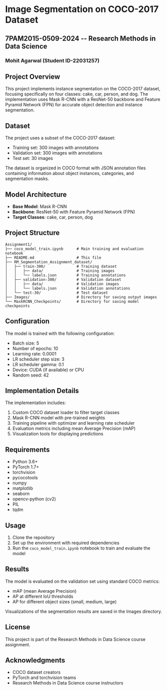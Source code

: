 # Image Segmentation on COCO-2017 Dataset

## 7PAM2015-0509-2024 -- Research Methods in Data Science
### Mohit Agarwal (Student ID-22031257)

## Project Overview
This project implements instance segmentation on the COCO-2017 dataset, focusing specifically on four classes: cake, car, person, and dog. The implementation uses Mask R-CNN with a ResNet-50 backbone and Feature Pyramid Network (FPN) for accurate object detection and instance segmentation.

## Dataset
The project uses a subset of the COCO-2017 dataset:
- Training set: 300 images with annotations
- Validation set: 300 images with annotations
- Test set: 30 images

The dataset is organized in COCO format with JSON annotation files containing information about object instances, categories, and segmentation masks.

## Model Architecture
- **Base Model**: Mask R-CNN
- **Backbone**: ResNet-50 with Feature Pyramid Network (FPN)
- **Target Classes**: cake, car, person, dog

## Project Structure
```
Assignment1/
├── coco_model_train.ipynb      # Main training and evaluation notebook
├── README.md                   # This file
├── RM_Segmentation_Assignment_dataset/
│   ├── train-300/              # Training dataset
│   │   ├── data/               # Training images
│   │   └── labels.json         # Training annotations
│   ├── validation-300/         # Validation dataset
│   │   ├── data/               # Validation images
│   │   └── labels.json         # Validation annotations
│   └── test-30/                # Test dataset
├── Images/                     # Directory for saving output images
└── MaskRCNN_Checkpoints/       # Directory for saving model checkpoints
```

## Configuration
The model is trained with the following configuration:
- Batch size: 5
- Number of epochs: 10
- Learning rate: 0.0001
- LR scheduler step size: 3
- LR scheduler gamma: 0.1
- Device: CUDA (if available) or CPU
- Random seed: 42

## Implementation Details
The implementation includes:
1. Custom COCO dataset loader to filter target classes
2. Mask R-CNN model with pre-trained weights
3. Training pipeline with optimizer and learning rate scheduler
4. Evaluation metrics including mean Average Precision (mAP)
5. Visualization tools for displaying predictions

## Requirements
- Python 3.6+
- PyTorch 1.7+
- torchvision
- pycocotools
- numpy
- matplotlib
- seaborn
- opencv-python (cv2)
- PIL
- tqdm

## Usage
1. Clone the repository
2. Set up the environment with required dependencies
3. Run the `coco_model_train.ipynb` notebook to train and evaluate the model

## Results
The model is evaluated on the validation set using standard COCO metrics:
- mAP (mean Average Precision)
- AP at different IoU thresholds
- AP for different object sizes (small, medium, large)

Visualizations of the segmentation results are saved in the Images directory.

## License
This project is part of the Research Methods in Data Science course assignment.

## Acknowledgments
- COCO dataset creators
- PyTorch and torchvision teams
- Research Methods in Data Science course instructors